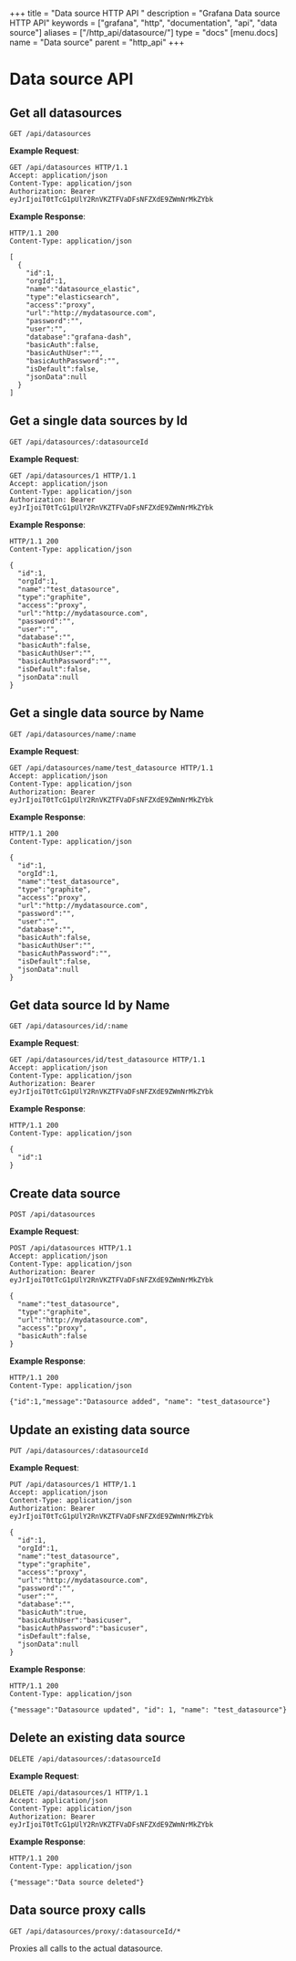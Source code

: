 +++
title = "Data source HTTP API "
description = "Grafana Data source HTTP API"
keywords = ["grafana", "http", "documentation", "api", "data source"]
aliases = ["/http_api/datasource/"]
type = "docs"
[menu.docs]
name = "Data source"
parent = "http_api"
+++


# Data source API

## Get all datasources

`GET /api/datasources`

**Example Request**:

    GET /api/datasources HTTP/1.1
    Accept: application/json
    Content-Type: application/json
    Authorization: Bearer eyJrIjoiT0tTcG1pUlY2RnVKZTFVaDFsNFZXdE9ZWmNrMkZYbk

**Example Response**:

    HTTP/1.1 200
    Content-Type: application/json

    [
      {
        "id":1,
        "orgId":1,
        "name":"datasource_elastic",
        "type":"elasticsearch",
        "access":"proxy",
        "url":"http://mydatasource.com",
        "password":"",
        "user":"",
        "database":"grafana-dash",
        "basicAuth":false,
        "basicAuthUser":"",
        "basicAuthPassword":"",
        "isDefault":false,
        "jsonData":null
      }
    ]

## Get a single data sources by Id

`GET /api/datasources/:datasourceId`

**Example Request**:

    GET /api/datasources/1 HTTP/1.1
    Accept: application/json
    Content-Type: application/json
    Authorization: Bearer eyJrIjoiT0tTcG1pUlY2RnVKZTFVaDFsNFZXdE9ZWmNrMkZYbk

**Example Response**:

    HTTP/1.1 200
    Content-Type: application/json

    {
      "id":1,
      "orgId":1,
      "name":"test_datasource",
      "type":"graphite",
      "access":"proxy",
      "url":"http://mydatasource.com",
      "password":"",
      "user":"",
      "database":"",
      "basicAuth":false,
      "basicAuthUser":"",
      "basicAuthPassword":"",
      "isDefault":false,
      "jsonData":null
    }

## Get a single data source by Name

`GET /api/datasources/name/:name`

**Example Request**:

    GET /api/datasources/name/test_datasource HTTP/1.1
    Accept: application/json
    Content-Type: application/json
    Authorization: Bearer eyJrIjoiT0tTcG1pUlY2RnVKZTFVaDFsNFZXdE9ZWmNrMkZYbk

**Example Response**:

    HTTP/1.1 200
    Content-Type: application/json

    {
      "id":1,
      "orgId":1,
      "name":"test_datasource",
      "type":"graphite",
      "access":"proxy",
      "url":"http://mydatasource.com",
      "password":"",
      "user":"",
      "database":"",
      "basicAuth":false,
      "basicAuthUser":"",
      "basicAuthPassword":"",
      "isDefault":false,
      "jsonData":null
    }

## Get data source Id by Name

`GET /api/datasources/id/:name`

**Example Request**:

    GET /api/datasources/id/test_datasource HTTP/1.1
    Accept: application/json
    Content-Type: application/json
    Authorization: Bearer eyJrIjoiT0tTcG1pUlY2RnVKZTFVaDFsNFZXdE9ZWmNrMkZYbk

**Example Response**:

    HTTP/1.1 200
    Content-Type: application/json

    {
      "id":1
    }

## Create data source

`POST /api/datasources`

**Example Request**:

    POST /api/datasources HTTP/1.1
    Accept: application/json
    Content-Type: application/json
    Authorization: Bearer eyJrIjoiT0tTcG1pUlY2RnVKZTFVaDFsNFZXdE9ZWmNrMkZYbk

    {
      "name":"test_datasource",
      "type":"graphite",
      "url":"http://mydatasource.com",
      "access":"proxy",
      "basicAuth":false
    }


**Example Response**:

    HTTP/1.1 200
    Content-Type: application/json

    {"id":1,"message":"Datasource added", "name": "test_datasource"}

## Update an existing data source

`PUT /api/datasources/:datasourceId`

**Example Request**:

    PUT /api/datasources/1 HTTP/1.1
    Accept: application/json
    Content-Type: application/json
    Authorization: Bearer eyJrIjoiT0tTcG1pUlY2RnVKZTFVaDFsNFZXdE9ZWmNrMkZYbk

    {
      "id":1,
      "orgId":1,
      "name":"test_datasource",
      "type":"graphite",
      "access":"proxy",
      "url":"http://mydatasource.com",
      "password":"",
      "user":"",
      "database":"",
      "basicAuth":true,
      "basicAuthUser":"basicuser",
      "basicAuthPassword":"basicuser",
      "isDefault":false,
      "jsonData":null
    }

**Example Response**:

    HTTP/1.1 200
    Content-Type: application/json

    {"message":"Datasource updated", "id": 1, "name": "test_datasource"}

## Delete an existing data source

`DELETE /api/datasources/:datasourceId`

**Example Request**:

    DELETE /api/datasources/1 HTTP/1.1
    Accept: application/json
    Content-Type: application/json
    Authorization: Bearer eyJrIjoiT0tTcG1pUlY2RnVKZTFVaDFsNFZXdE9ZWmNrMkZYbk

**Example Response**:

    HTTP/1.1 200
    Content-Type: application/json

    {"message":"Data source deleted"}

## Data source proxy calls

`GET /api/datasources/proxy/:datasourceId/*`

Proxies all calls to the actual datasource.

